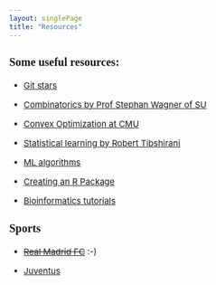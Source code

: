 ```yaml
---
layout: singlePage
title: "Resources"
---
```


<style type="text/css">

body{ /* Normal  */
      font-size: 15px;
  }
td {  /* Table  */
  font-size: 8px;
}
h1.title {
  font-size: 38px;
  color: DarkRed;
}
h1 { /* Header 1 */
  font-size: 28px;
  color: DarkBlue;
}
h2 { /* Header 2 */
    font-size: 22px;
}
h3 { /* Header 3 */
  font-size: 20px;
  font-family: "Times New Roman", Times, serif;
}
code.r{ /* Code block */
    font-size: 12px;
}
pre { /* Code block - determines code spacing between lines */
    font-size: 14px;
}
</style>

### Some useful resources:
  
  - [Git stars](https://github.com/LaminJuwara?tab=stars)
  
  - [Combinatorics by Prof Stephan Wagner of SU ](http://math.sun.ac.za/~swagner/Strathmore.html)
  
  - [Convex Optimization at CMU](http://www.stat.cmu.edu/~ryantibs/convexopt/)
  
  - [Statistical learning by Robert Tibshirani](http://www-bcf.usc.edu/~gareth/ISL/)
  
  - [ML algorithms](https://www.analyticsvidhya.com/blog/2017/09/common-machine-learning-algorithms)
  
  - [Creating an R Package](http://web.mit.edu/insong/www/pdf/rpackage_instructions.pdf)
  
  - [Bioinformatics tutorials](https://www.bioconductor.org/help/course-materials/)
  
  
### Sports

  - [~~Real Madrid FC~~](https://www.realmadrid.com/en) :-)
  
  - [Juventus](http://www.juventus.com/en/)
